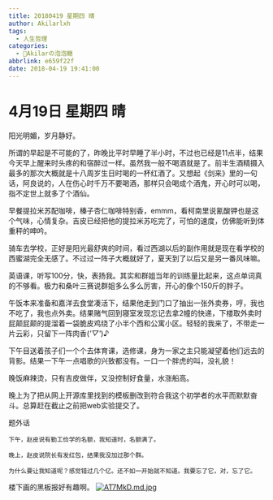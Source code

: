 ```yaml
---
title: 20180419 星期四 晴
author: Akilarlxh
tags:
  - 人生哲理
categories:
  - 🍬Akilarの泡泡糖
abbrlink: e659f22f
date: 2018-04-19 19:41:00
---
```

# 4月19日 星期四 晴

阳光明媚，岁月静好。

所谓的早起是不可能的了，昨晚比平时早睡了半小时，不过也已经是11点半，结果今天早上醒来时头疼的和宿醉过一样。虽然我一般不喝酒就是了。前半生酒精摄入最多的那次大概就是十八周岁生日时喝的一杯红酒了。又想起《剑来》里的一句话，阿良说的，人在伤心时千万不要喝酒，那样只会喝成个酒鬼，开心时可以喝，指不定世上就多了个酒仙。

早餐提拉米苏配咖啡，榛子杏仁咖啡特别香，emmm，看柯南里说氰酸钾也是这个气味，心情复杂。吉皮已经把他的提拉米苏吃完了，可怕的速度，仿佛能听到体重秤的呻吟。

骑车去学校，正好是阳光最舒爽的时间，看过西湖以后的副作用就是现在看学校的西蜜湖完全无感了。不过过一阵子大概就好了，夏天到了以后又是另一番风味嘛。

英语课，听写100分，快，表扬我。其实和群姐当年的训练量比起来，这点单词真的不够看。极力和桑叶三赛说群姐多么多么厉害，开心的像个150斤的胖子。

午饭本来准备和嘉洋去食堂凑活下，结果他走到门口了抽出一张外卖券，哼，我也不吃了，我也点外卖。结果赌气回到寝室发现忘记去拿2幢的快递，下楼取外卖时屁颠屁颠的提溜着一袋脆皮鸡绕了小半个西和公寓小区。轻轻的我来了，不带走一片云彩，只留下一阵肉香(*'▽'*)♪

下午目送着孩子们一个个去体育课，选修课，身为一家之主只能凝望着他们远去的背影。结果一下午一点唱歌的兴致都没有。一口一个胖虎的叫，没礼貌！

晚饭麻辣烫，只有吉皮做伴，又没控制好食量，水涨船高。

晚上为了把从网上开源库里找到的模板删改到符合我这个初学者的水平而默默奋斗。总算赶在截止之前把web实验提交了。

题外话
```
下午，赵皮说有勤工俭学的名额，我知道时，名额满了。

晚上，赵皮说院长有发红包，结果我没加过那个群。

为什么要让我知道呢？感觉错过几个亿。还不如一开始就不知道。我要忘了它，对，忘了它。
```
楼下画的黑板报好有趣啊。
[![AT7MkD.md.jpg](https://s2.ax1x.com/2019/04/10/AT7MkD.md.jpg)](https://imgchr.com/i/AT7MkD)
